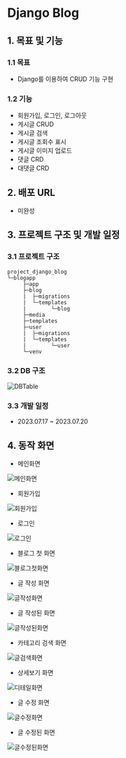 # Django Blog

## 1. 목표 및 기능

### 1.1 목표
* Django를 이용하여 CRUD 기능 구현

### 1.2 기능
* 회원가입, 로그인, 로그아웃
* 게시글 CRUD
* 게시글 검색
* 게시글 조회수 표시
* 게시글 이미지 업로드
* 댓글 CRD
* 대댓글 CRD

## 2. 배포 URL
* 미완성

## 3. 프로젝트 구조 및 개발 일정

### 3.1 프로젝트 구조
```
project_django_blog
└─blogapp
     ├─app
     ├─blog
     |  ├─migrations
     |  └─templates
     |        └─blog
     ├─media
     ├─templates
     ├─user
     |  ├─migrations
     |  └─templates
     |        └─user
     └─venv
```

### 3.2 DB 구조
![DBTable](./readme_files/DB_table.PNG)

### 3.3 개발 일정
* 2023.07.17 ~ 2023.07.20

## 4. 동작 화면
* 메인화면

![메인화면](./readme_files/메인화면.PNG)

* 회원가입

![회원가입](./readme_files/회원가입.PNG)

* 로그인

![로그인](./readme_files/로그인후.PNG)

* 블로그 첫 화면

![블로그첫화면](./readme_files/글없는블로그.PNG)

* 글 작성 화면

![글작성화면](./readme_files/글작성화면.PNG)

* 글 작성된 화면

![글작성된화면](./readme_files/글작성된화면.PNG)

* 카테고리 검색 화면

![글검색화면](./readme_files/글검색화면.PNG)

* 상세보기 화면

![디테일화면](./readme_files/디테일화면.PNG)

* 글 수정 화면

![글수정화면](./readme_files/글수정화면.PNG)

* 글 수정된 화면

![글수정된화면](./readme_files/글수정된화면.PNG)